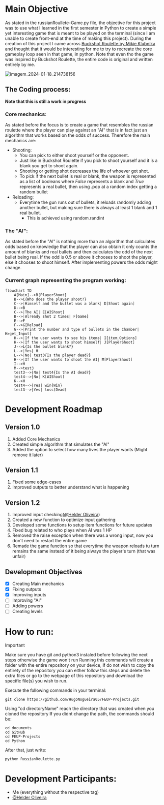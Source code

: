 # Main Objective
As stated in the russianRoullete-Game.py file, the objective for this project was to use what I learned in the first semester in Python to create a simple yet interesting game that is meant to be played on the terminal (since I am unable to create front-end at the time of making this project).
During the creation of this project I came across [Buckshot Roulette by Mikie Klubnika](https://mikeklubnika.itch.io/buckshot-roulette) and thought that it would be interesting for me to try to recreate the core gameplay loop seen in that game, in python. Note that even tho the game was inspired by Buckshot Roulette, the entire code is original and written entirely by me.

![imagem_2024-01-18_214738156](https://github.com/HugoNogueira05/FEUP-Projects/assets/126121324/0a71284c-7544-4140-9df8-48a5da10b661)

## The Coding process:
**Note that this is still a work in progress**
### Core mechanics:
As stated before the focus is to create a game that resembles the russian roulette where the player can play against an "AI" that is in fact just an algorithm that works based on the odds of success.
Therefore the main mechanics are:
* Shooting:
  - You can pick to either shoot yourself or the opponent.
  - Just like in Buckshot Roulette if you pick to shoot yourself and it is a blank you get to shoot again.
  - Shooting or getting shot decreases the life of whoever got shot.
  - To pick if the next bullet is real or blank, the weapon is represented as a list of booleans where _False_ represents a blank and _True_ represents a real bullet, then using .pop at a random index getting a random bullet
* Reloading:
  - Everytime the gun runs out of bullets, it reloads randomly adding another bullet, but making sure there is always at least 1 blank and 1 real bullet.
    - This is achieved using random.randint
### The "AI":
As stated before the "AI" is nothing more than an algorithm that calculates odds based on knowledge that the player can also obtain it only counts the amount of blanks and real bullets and then calculates the odd of the next bullet being real.
If the odd is 0.5 or above it chooses to shoot the player, else it chooses to shoot himself.
After implementing powers the odds might change.
### Current graph representing the program working:
```mermaid
flowchart TD
    A[Main]-->B[PlayerShoot]
    B-->C{Who does the player shoot?}
    C-->|Himself and the bullet was a blank| D[Shoot again]
    D-->B
    C-->|The AI| E[AIShoot]
    B-->|Already shot 2 times| F[Game]
    E-->F
    F-->G[Reload]
    G-->|Print the number and type of bullets in the Chamber| H>get_Input]
    H-->|If the user wants to see his items| I[item_Options]
    H-->|If the user wants to shoot himself| J[PlayerShoot]
    J-->L{Is the bullet blank?}
    L-->|Yes| H
    L-->|No| test3{Is the player dead?}
    H-->|If the user wants to shoot the AI| M[PlayerShoot]
    I-->H
    M-->test3
    test3-->|No| test4{Is the AI dead?}
    test4-->|No| K[AIShoot]
    K-->H
    test4-->|Yes| win{Win}
    test3-->|Yes| loss[Dead]

```
# Development Roadmap
## Version 1.0
1. Added Core Mechanics 
2. Created simple algorithm that simulates the "AI"
3. Added the option to select how many lives the player wants (Might remove it later)
## Version 1.1
1. Fixed some edge-cases
2. Improved outputs to better understand what is happening
## Version 1.2
1. Improved input checking([@Helder Oliveira](https://github.com/hgoncalo))
2. Created a new function to optimize input gathering
3. Developed some functions to setup item functions for future updates
4. Fixed bug related to who plays when AI was 1 HP
5. Removed the raise exception when there was a wrong input, now you don't need to restart the entire game
6. Remade the game function so that everytime the weapon reloads tu turn remains the same instead of it being always the player's turn (that was unfair)
## Development Objectives
- [x] Creating Main mechanics
- [x] Fixing outputs
- [X] Improving inputs
- [ ] Improving "AI"
- [ ] Adding powers
- [ ] Creating levels
# How to run:
> [!IMPORTANT]
> Make sure you have git and python3 instaled before following the next steps otherwise the game won't run
Running this commands will create a folder with the entire repository on your device, if do not wish to copy the entirety of the repository you can either follow this steps and delete the extra files or go to the webpage of this repository and download the specific file(s) you wish to run.

Execute the following commands in your terminal:
```
git clone https://github.com/HugoNogueira05/FEUP-Projects.git
```
Using "cd directoryName" reach the directory that was created when you cloned the repository
If you didnt change the path, the commands should be:
```
cd documents
cd GitHub
cd FEUP-Projects
cd Python
```
After that, just write:
```
python RussianRoulette.py
```
# Development Participants:
* Me (everything without the respective tag)
* [@Helder Oliveira](https://github.com/hgoncalo)
